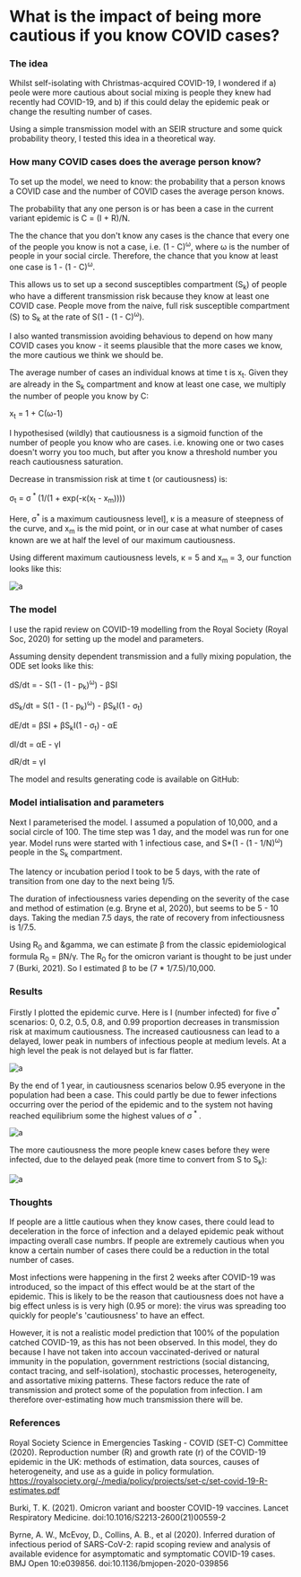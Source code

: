 # What is the impact of being more cautious if you know COVID cases?

### The idea

Whilst self-isolating with Christmas-acquired COVID-19, I wondered if a) peole were more cautious about social mixing is people they knew had recently had COVID-19, and b) if this could delay the epidemic peak or change the resulting number of cases.

Using a simple transmission model with an SEIR structure and some quick probability theory, I tested this idea in a theoretical way.


### How many COVID cases does the average person know?

To set up the model, we need to know: the probability that a person knows a COVID case and the number of COVID cases the average person knows.

The probability that any one person is or has been a case in the current variant epidemic is C = (I + R)/N. 

The the chance that you don't know any cases is the chance that every one of the people you know is not a case, i.e. (1 - C)<sup>&omega;</sup>, where &omega; is the number of people in your social circle. Therefore, the chance that you know at least one case is 1 - (1 - C)<sup>&omega;</sup>.

This allows us to set up a second susceptibles compartment (S<sub>k</sub>) of people who have a different transmission risk because they know at least one COVID case. People move from the naive, full risk susceptible compartment (S) to S<sub>k</sub> at the rate of S(1 - (1 - C)<sup>&omega;</sup>).

I also wanted transmission avoiding behavious to depend on how many COVID cases you know - it seems plausible that the more cases we know, the more cautious we think we should be. 

The average number of cases an individual knows at time t is x<sub>t</sub>. Given they are already in the S<sub>k</sub> compartment and know at least one case, we multiply the number of people you know by C:

x<sub>t</sub> = 1 + C(&omega;-1)

I hypothesised (wildly) that cautiousness is a sigmoid function of the number of people you know who are cases. i.e. knowing one or two cases doesn't worry you too much, but after you know a threshold number you reach cautiousness saturation.

Decrease in transmission risk at time t (or cautiousness) is:

&sigma;<sub>t</sub> = &sigma;<sup> * </sup>(1/(1 + exp(-&kappa;(x<sub>t</sub> - x<sub>m</sub>))))

Here, &sigma;<sup>*</sup> is a maximum cautiousness level], &kappa; is a measure of steepness of the curve, and x<sub>m</sub> is the mid point, or in our case at what number of cases known are we at half the level of our maximum cautiousness.

Using different maximum cautiousness levels, &kappa; = 5 and x<sub>m</sub> = 3, our function looks like this:

![a](../plots/sigmoid_transmission.png)

### The model

I use the rapid review on COVID-19 modelling from the Royal Society (Royal Soc, 2020) for setting up the model and parameters. 

Assuming density dependent transmission and a fully mixing population, the ODE set looks like this:

dS/dt = - S(1 - (1 - p<sub>k</sub>)<sup>&omega;</sup>) - &beta;SI

dS<sub>k</sub>/dt = S(1 - (1 - p<sub>k</sub>)<sup>&omega;</sup>) - &beta;S<sub>k</sub>I(1 - &sigma;<sub>t</sub>)

dE/dt =  &beta;SI + &beta;S<sub>k</sub>I(1 - &sigma;<sub>t</sub>)  - &alpha;E

dI/dt = &alpha;E - &gamma;I

dR/dt = &gamma;I

The model and results generating code is available on GitHub:

### Model intialisation and parameters

Next I parameterised the model. I assumed a population of 10,000, and a social circle of 100. The time step was 1 day, and the model was run for one year. Model runs were started with 1 infectious case, and S*(1 - (1 - 1/N)<sup>&omega;</sup>) people in the S<sub>k</sub> compartment.

The latency or incubation period I took to be 5 days, with the rate of transition from one day to the next being 1/5.

The duration of infectiousness varies depending on the severity of the case and method of estimation (e.g. Bryne et al, 2020), but seems to be 5 - 10 days. Taking the median 7.5 days, the rate of recovery from infectiousness is 1/7.5. 

Using R<sub>0</sub> and &gamma, we can estimate &beta; from the classic epidemiological formula R<sub>0</sub> = &beta;N/&gamma;. The R<sub>0</sub> for the omicron variant is thought to be just under 7 (Burki, 2021). So I estimated &beta; to be (7 * 1/7.5)/10,000.

### Results

Firstly I plotted the epidemic curve. Here is I (number infected) for five &sigma;<sup>*</sup> scenarios: 0, 0.2, 0.5, 0.8, and 0.99 proportion decreases in transmission risk at maximum cautiousness. The increased cautiousness can lead to a delayed, lower peak in numbers of infectious people at medium levels. At a high level the peak is not delayed but is far flatter.

![a](../plots/epidemic_curve.png)

By the end of 1 year, in cautiousness scenarios below 0.95 everyone in the population had been a case. This could partly be due to fewer infections occurring over the period of the epidemic and to the system not having reached equilibrium some the highest values of &sigma;<sup> * </sup>.

![a](../plots/number_of_cases.png)

The more cautiousness the more people knew cases before they were infected, due to the delayed peak (more time to convert from S to S<sub>k</sub>):

![a](../plots/prior_knowledge.png)

### Thoughts

If people are a little cautious when they know cases, there could lead to deceleration in the force of infection and a delayed epidemic peak without impacting overall case numbrs. If people are extremely cautious when you know a certain number of cases there could be a reduction in the total number of cases. 

Most infections were happening in the first 2 weeks after COVID-19 was introduced, so the impact of this effect would be at the start of the epidemic. This is likely to be the reason that cautiousness does not have a big effect unless is is very high (0.95 or more): the virus was spreading too quickly for people's 'cautiousness' to have an effect.

However, it is not a realistic model prediction that 100% of the population catched COVID-19, as this has not been observed. In this model, they do because I have not taken into accoun vaccinated-derived or natural immunity in the population, government restrictions (social distancing, contact tracing, and self-isolation), stochastic processes, heterogeneity, and assortative mixing patterns. These factors reduce the rate of transmission and protect some of the population from infection. I am therefore over-estimating how much transmission there will be. 


### References

Royal Society Science in Emergencies Tasking - COVID (SET-C) Committee (2020). Reproduction number (R) and growth rate (r) of the COVID-19 epidemic in the UK: methods of estimation, data sources, causes of heterogeneity, and use as a guide in policy formulation. https://royalsociety.org/-/media/policy/projects/set-c/set-covid-19-R-estimates.pdf

Burki, T. K. (2021). Omicron variant and booster COVID-19 vaccines. Lancet Respiratory Medicine. doi:10.1016/S2213-2600(21)00559-2

Byrne, A. W., McEvoy, D., Collins, A. B., et al (2020). Inferred duration of infectious period of SARS-CoV-2: rapid scoping review and analysis of available evidence for asymptomatic and symptomatic COVID-19 cases. BMJ Open 10:e039856. doi:10.1136/bmjopen-2020-039856


